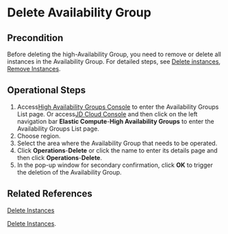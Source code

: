 # Delete Availability Group

## Precondition

Before deleting the high-Availability Group, you need to remove or delete all instances in the Availability Group. For detailed steps, see [Delete instances](../../Virtual-Machine/Operation-Guide/Instance/Delete-Instance.md), [Remove Instances](../../Virtual-Machine/Operation-Guide/Instance-Template/Create-Instance-Template.md).

## Operational Steps

1. Access[High Availability Groups Console](https://cns-console.jdcloud.com/availabilitygroup/list) to enter the Availability Groups List page. Or access[JD Cloud Console](https://console.jdcloud.com) and then click on the left navigation bar **Elastic Compute**-**High Availability Groups** to enter the Availability Groups List page.
2. Choose region.
3. Select the area where the Availability Group that needs to be operated.
4. Click **Operations**-**Delete** or click the name to enter its details page and then click **Operations**-**Delete**.
5. In the pop-up window for secondary confirmation, click **OK** to trigger the deletion of the Availability Group.


## Related References

[Delete Instances](../../Virtual-Machine/Operation-Guide/Instance/Delete-Instance.md)

[Delete Instances](../../Virtual-Machine/Operation-Guide/Instance-Template/Create-Instance-Template.md).